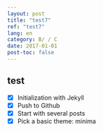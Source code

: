 ```yaml
---
layout: post
title: "test7"
ref: "test7"
lang: en
category: B/ / C
date: 2017-01-01
post-toc: false
---
```


## test
- [X] Initialization with Jekyll
- [X] Push to Github
- [X] Start with several posts
- [X] Pick a basic theme: minima
